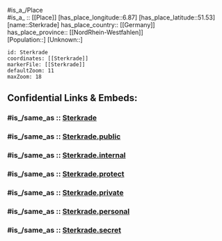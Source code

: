 ﻿---
confidential: public
isDeleted: false
location:
- 51.53
- 6.87
mapmarker: city
mapzoom:
- 7
- 12
SpocWebEntityId: 34562
tags:
- geo/City
type: City
---

#is_a_/Place  
#is_a_ :: [[Place]] 
[has_place_longitude::6.87] 
[has_place_latitude::51.53] 
[name::Sterkrade] 
has_place_country:: [[Germany]]  
has_place_province:: [[NordRhein-Westfahlen]]  
[Population::] 
[Unknown::] 


```leaflet
id: Sterkrade
coordinates: [[Sterkrade]] 
markerFile: [[Sterkrade]] 
defaultZoom: 11 
maxZoom: 18
```


## Confidential Links & Embeds: 

### #is_/same_as :: [Sterkrade](/_Standards/Earth/Continent/Europe/Europe~Central/Germany/Germany~West/Nordrhein-Westfalen/counties~NW/Oberhausen,Westfahlen/Sterkrade.md) 

### #is_/same_as :: [Sterkrade.public](/_public/Earth/Continent/Europe/Europe~Central/Germany/Germany~West/Nordrhein-Westfalen/counties~NW/Oberhausen,Westfahlen/Sterkrade.public.md) 

### #is_/same_as :: [Sterkrade.internal](/_internal/Earth/Continent/Europe/Europe~Central/Germany/Germany~West/Nordrhein-Westfalen/counties~NW/Oberhausen,Westfahlen/Sterkrade.internal.md) 

### #is_/same_as :: [Sterkrade.protect](/_protect/Earth/Continent/Europe/Europe~Central/Germany/Germany~West/Nordrhein-Westfalen/counties~NW/Oberhausen,Westfahlen/Sterkrade.protect.md) 

### #is_/same_as :: [Sterkrade.private](/_private/Earth/Continent/Europe/Europe~Central/Germany/Germany~West/Nordrhein-Westfalen/counties~NW/Oberhausen,Westfahlen/Sterkrade.private.md) 

### #is_/same_as :: [Sterkrade.personal](/_personal/Earth/Continent/Europe/Europe~Central/Germany/Germany~West/Nordrhein-Westfalen/counties~NW/Oberhausen,Westfahlen/Sterkrade.personal.md) 

### #is_/same_as :: [Sterkrade.secret](/_secret/Earth/Continent/Europe/Europe~Central/Germany/Germany~West/Nordrhein-Westfalen/counties~NW/Oberhausen,Westfahlen/Sterkrade.secret.md)

